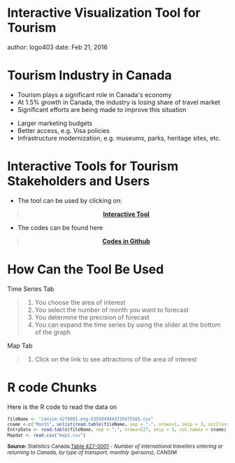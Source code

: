 
Interactive Visualization Tool for Tourism
========================================================
author: logo403
date: Feb 21, 2016

Tourism Industry in Canada
========================================================

- Tourism plays a significant role in Canada's economy
- At 1.5% growth in Canada, the industry is losing share of travel market
- Significant efforts are being made to improve this situation
 + Larger marketing budgets
 + Better access, e.g. Visa policies
 + Infrastructure modernization, e.g. museums, parks, heritage sites, etc.


Interactive Tools for Tourism Stakeholders and Users
========================================================

- The tool can be used by clicking on:

> <center><strong><a href="https://logo403.shinyapps.io/FrontierCounts/">Interactive Tool</a></strong></center>

- The codes can be found here

><center><strong><a href="https://github.com/logo403/FrontierCounts">Codes in Github</a></strong></center>

How Can the Tool Be Used
========================================================
Time Series Tab
 > 1. You choose the area of interest
 > 2. You select the number of month you want to forecast
 > 3. You determine the precision of forecast
 > 4. You can expand the time series by using the slider at the bottom of the graph

Map Tab
  > 1. Click on the link to see attractions of the area of interest



R code Chunks
========================================================
Here is the R code to read the data on
<small>

```r
fileName <- "cansim-4270001-eng-5355849443735675565.csv"
cname <-c("Month", unlist(read.table(fileName, sep = ",", nrows=1, skip = 3, colClasses = "character"), use.names = FALSE)[-1])
EntryData <- read.table(fileName, sep = ",", nrows=527, skip = 5, col.names = cname)
Mapdat <- read.csv("map1.csv")
```
</small>
<small><div><strong>Source: </strong> Statistics Canada.<a href="http://www5.statcan.gc.ca/cansim/a26?lang=eng&retrLang=eng&id=4270001">Table 427-0001</a> <em>- Number of international travellers entering or returning to Canada, by type of transport, monthly (persons)</em>, CANSIM</div></small>



